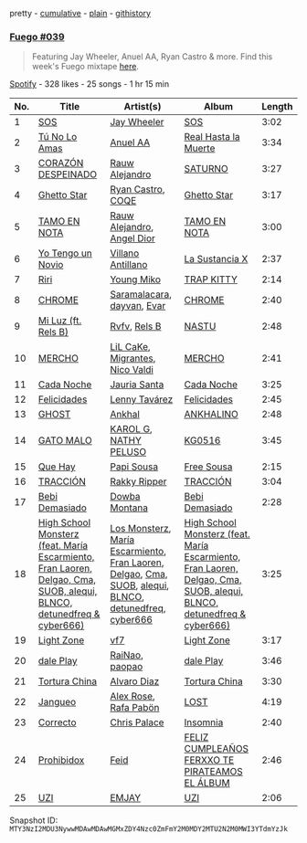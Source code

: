 pretty - [cumulative](/playlists/cumulative/37i9dQZF1DX8MhmggNjVD1.md) - [plain](/playlists/plain/37i9dQZF1DX8MhmggNjVD1) - [githistory](https://github.githistory.xyz/mackorone/spotify-playlist-archive/blob/main/playlists/plain/37i9dQZF1DX8MhmggNjVD1)

### [Fuego \#039](https://open.spotify.com/playlist/37i9dQZF1DX8MhmggNjVD1)

> Featuring Jay Wheeler, Anuel AA, Ryan Castro & more\. Find this week's Fuego mixtape <a href="https://open.spotify.com/playlist/37i9dQZF1DX8sljIJzI0oo?si=aa97e696f74241eb">here</a>.

[Spotify](https://open.spotify.com/user/spotify) - 328 likes - 25 songs - 1 hr 15 min

| No. | Title | Artist(s) | Album | Length |
|---|---|---|---|---|
| 1 | [SOS](https://open.spotify.com/track/0xK4UKF4xr21C6pzI7msG3) | [Jay Wheeler](https://open.spotify.com/artist/2cPqdH7XMvwaBJEVjheH8g) | [SOS](https://open.spotify.com/album/4Hlh3k8RaJFxb9W3xbLlTH) | 3:02 |
| 2 | [Tú No Lo Amas](https://open.spotify.com/track/0fLOPPoyIaPTe8dm2Mrft3) | [Anuel AA](https://open.spotify.com/artist/2R21vXR83lH98kGeO99Y66) | [Real Hasta la Muerte](https://open.spotify.com/album/5pQwQRnQOuKrbVUVnGMEN4) | 3:34 |
| 3 | [CORAZÓN DESPEINADO](https://open.spotify.com/track/6yNIT5iO7lUGOFDLG5CPJC) | [Rauw Alejandro](https://open.spotify.com/artist/1mcTU81TzQhprhouKaTkpq) | [SATURNO](https://open.spotify.com/album/5AcRssiG0Zqu3lqYW7hMoM) | 3:27 |
| 4 | [Ghetto Star](https://open.spotify.com/track/3t6SsMiA1b1Ju0HzKHIDSl) | [Ryan Castro](https://open.spotify.com/artist/7j6DKwmjbxvpQO8h914uEz), [COQE](https://open.spotify.com/artist/7GAYtrIoXkEFFsSP2nhG0E) | [Ghetto Star](https://open.spotify.com/album/2SjlYKPeAVcfvz7ChGCix4) | 3:17 |
| 5 | [TAMO EN NOTA](https://open.spotify.com/track/2I0aHZjCXh6UjMHIOqugYF) | [Rauw Alejandro](https://open.spotify.com/artist/1mcTU81TzQhprhouKaTkpq), [Angel Dior](https://open.spotify.com/artist/5qPRgWcEOGRzoIST0sHAiI) | [TAMO EN NOTA](https://open.spotify.com/album/2nMe3lptQDUXDsjIyUcnON) | 3:00 |
| 6 | [Yo Tengo un Novio](https://open.spotify.com/track/2G4v9zseCOfdTvIs90qi6D) | [Villano Antillano](https://open.spotify.com/artist/1pi7nGhOM7PTHR5YEgXVGq) | [La Sustancia X](https://open.spotify.com/album/3vNcWxeBpYQJ9OkAcm3ch3) | 2:37 |
| 7 | [Riri](https://open.spotify.com/track/13FHy6nHjXHbzHj1dZFB1G) | [Young Miko](https://open.spotify.com/artist/3qsKSpcV3ncke3hw52JSMB) | [TRAP KITTY](https://open.spotify.com/album/6Pd4PYQpNXE7z3Scyfv0AV) | 2:14 |
| 8 | [CHROME](https://open.spotify.com/track/3ufGWBFuPdZ2ckUF7hLIL8) | [Saramalacara](https://open.spotify.com/artist/3QchzUOTSCKWmaRGEEiuir), [dayvan](https://open.spotify.com/artist/1eTInlBizrAteaACHeE85y), [Evar](https://open.spotify.com/artist/0YWTSwecJ4cKrEQjrh46la) | [CHROME](https://open.spotify.com/album/4bZaL9GsAnNFPJ1y10JIbG) | 2:40 |
| 9 | [Mi Luz \(ft\. Rels B\)](https://open.spotify.com/track/0TkIQ2I48rz4kpk1XpfyHq) | [Rvfv](https://open.spotify.com/artist/2CCgb0KApjfQDuTppovpf8), [Rels B](https://open.spotify.com/artist/2IMZYfNi21MGqxopj9fWx8) | [NASTU](https://open.spotify.com/album/6wl31M47YdcV6eNyfXCjCk) | 2:48 |
| 10 | [MERCHO](https://open.spotify.com/track/1DxEbt6OSbrkRthk6pjZue) | [LiL CaKe](https://open.spotify.com/artist/0niAkxgT6y57bRbT0Ge94z), [Migrantes](https://open.spotify.com/artist/48R2gYdPKtfnfKAzhSVPUx), [Nico Valdi](https://open.spotify.com/artist/0uxYECT7XqHNccQAg5Uhe4) | [MERCHO](https://open.spotify.com/album/5beJZJo0DqVaPVlA1cHwjj) | 2:41 |
| 11 | [Cada Noche](https://open.spotify.com/track/0Rj2gmEcyAOSxYMh2YGxR7) | [Jauria Santa](https://open.spotify.com/artist/662f8mEv1eRLXE9DzBy4vV) | [Cada Noche](https://open.spotify.com/album/4HAKbXAdUnsyRNtW3dZdGW) | 3:25 |
| 12 | [Felicidades](https://open.spotify.com/track/1HMs2s2cawWk3ce1aeKsZn) | [Lenny Tavárez](https://open.spotify.com/artist/1pQWsZQehhS4wavwh7Fnxd) | [Felicidades](https://open.spotify.com/album/4MehKWkRVXk8Rx4237Ypdr) | 2:45 |
| 13 | [GHOST](https://open.spotify.com/track/39T1OfxotN8MovPkGRseMh) | [Ankhal](https://open.spotify.com/artist/6NmMI7UnfmIpLRYoz8H9jm) | [ANKHALINO](https://open.spotify.com/album/45jdyAEuBmMpTbwRrZqhK6) | 2:48 |
| 14 | [GATO MALO](https://open.spotify.com/track/7wy5kv4fYAsR9qFxKKZC5E) | [KAROL G](https://open.spotify.com/artist/790FomKkXshlbRYZFtlgla), [NATHY PELUSO](https://open.spotify.com/artist/3VHAySZQPlfGlNLslzXYpN) | [KG0516](https://open.spotify.com/album/5CS8E6JVACItYto4OOJoPW) | 3:45 |
| 15 | [Que Hay](https://open.spotify.com/track/2TK4Oy3iu4AdCaD8HXqBQf) | [Papi Sousa](https://open.spotify.com/artist/0zcP8lCmLxqRRIZJPSq8i7) | [Free Sousa](https://open.spotify.com/album/2OtdBqjS6xw3V7DVi6nsqh) | 2:15 |
| 16 | [TRACCIÓN](https://open.spotify.com/track/7zwkHVkt7HR1RxBu9tUkDk) | [Rakky Ripper](https://open.spotify.com/artist/709Jlt6vuJFApBGA8oXabj) | [TRACCIÓN](https://open.spotify.com/album/6U1yVfyVWd4wnrRzgQrS10) | 3:04 |
| 17 | [Bebi Demasiado](https://open.spotify.com/track/6vfjbHTiVh68wj6XioqhdA) | [Dowba Montana](https://open.spotify.com/artist/39FKVjqhZLz4E1iG77d5AO) | [Bebi Demasiado](https://open.spotify.com/album/1g8IVrqLI8ZwCvBSp0UoCZ) | 2:28 |
| 18 | [High School Monsterz \(feat\. María Escarmiento, Fran Laoren, Delgao, Cma, SUOB, alequi, BLNCO, detunedfreq & cyber666\)](https://open.spotify.com/track/7ECd20pOnFoN5OjXfMD05n) | [Los Monsterz](https://open.spotify.com/artist/70ztUKltM13MLUnKkSlD1E), [María Escarmiento](https://open.spotify.com/artist/7sRtI3bMrrgSFkNs2jFHrl), [Fran Laoren](https://open.spotify.com/artist/2g1W9bFVmdIyxvktrdDiO4), [Delgao](https://open.spotify.com/artist/2V10Oq2sAheIVDSeW9QyFN), [Cma](https://open.spotify.com/artist/4D0v8wSG179N0eMjwXFlDN), [SUOB](https://open.spotify.com/artist/5uLRssoTItOawD6NZKvGnH), [alequi](https://open.spotify.com/artist/4Rg6w1AZFPOeY8SurpUTPH), [BLNCO](https://open.spotify.com/artist/0uyyPsii9AYIF6eu60pS4p), [detunedfreq](https://open.spotify.com/artist/3Arhn0WJKerUnT3OXU705K), [cyber666](https://open.spotify.com/artist/7GXNxwLHUMNNNuu11UiFs6) | [High School Monsterz \(feat\. María Escarmiento, Fran Laoren, Delgao, Cma, SUOB, alequi, BLNCO, detunedfreq & cyber666\)](https://open.spotify.com/album/5hTvrI8GndSisvHH8r0DKI) | 3:25 |
| 19 | [Light Zone](https://open.spotify.com/track/5NNqDGrDCdEFBQNXZoYZdT) | [vf7](https://open.spotify.com/artist/6bxjoq64Y0HTfMc4GIbpyJ) | [Light Zone](https://open.spotify.com/album/0IeVTWuigUFBLtaL3zQBZC) | 3:17 |
| 20 | [dale Play](https://open.spotify.com/track/33gFV76PlZtTunQCaqYIJH) | [RaiNao](https://open.spotify.com/artist/42LEQxfXLEuzdqorKBbUVN), [paopao](https://open.spotify.com/artist/5AS4y4rlmbUYDCdg35qmI9) | [dale Play](https://open.spotify.com/album/0Iq5DxqRwkw2Y4uY0zun6V) | 3:46 |
| 21 | [Tortura China](https://open.spotify.com/track/576tuTodIz7dTDeEpfE6qE) | [Alvaro Diaz](https://open.spotify.com/artist/5J7rXWjtn5HzUkJ4Jet8Fr) | [Tortura China](https://open.spotify.com/album/4MbLSzzplvlWPX3GfgSuqc) | 3:30 |
| 22 | [Jangueo](https://open.spotify.com/track/1bRpSCFv6P2OUhciByeRYR) | [Alex Rose](https://open.spotify.com/artist/2DspEsT7UXGKd2VaaedgG4), [Rafa Pabön](https://open.spotify.com/artist/11YLRSsZA3YVuQQtHXKTlz) | [LOST](https://open.spotify.com/album/3bncOq9bM24eCefxlJvrtK) | 4:19 |
| 23 | [Correcto](https://open.spotify.com/track/6JX0dUyEFjM4kN2qldAYU6) | [Chris Palace](https://open.spotify.com/artist/3z26llYP0dIzgnmUp2vSAw) | [Insomnia](https://open.spotify.com/album/5CfLWuM72hIF1dO4Rbhzhy) | 2:40 |
| 24 | [Prohibidox](https://open.spotify.com/track/3PpWCS95gDUDRPko3u1MZ9) | [Feid](https://open.spotify.com/artist/2LRoIwlKmHjgvigdNGBHNo) | [FELIZ CUMPLEAÑOS FERXXO TE PIRATEAMOS EL ÁLBUM](https://open.spotify.com/album/7pijRxgRaBirPz6wDaJIp9) | 2:46 |
| 25 | [UZI](https://open.spotify.com/track/3lDKFNhgDpu7W7UEQ6ix3O) | [EMJAY](https://open.spotify.com/artist/5TtCVmeuicGu9EIwiFQcyn) | [UZI](https://open.spotify.com/album/6iLDAXWCP3IU4FvAa4egO4) | 2:06 |

Snapshot ID: `MTY3NzI2MDU3NywwMDAwMDAwMGMxZDY4Nzc0ZmFmY2M0MDY2MTU2N2M0MWI3YTdmYzJk`
